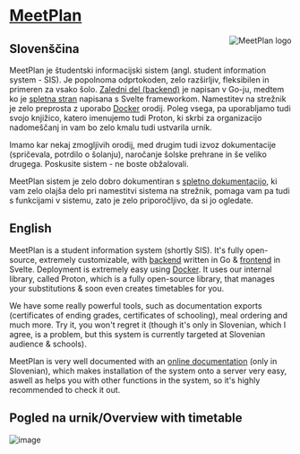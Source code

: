 # [MeetPlan](https://meetplan.si)

<img src="https://avatars.githubusercontent.com/u/81251558?s=200&v=4" align="right" alt="MeetPlan logo">

## Slovenščina
MeetPlan je študentski informacijski sistem (angl. student information system - SIS). Je popolnoma odprtokoden, zelo razširljiv, fleksibilen in primeren za vsako šolo. [Zaledni del (backend)](https://github.com/MeetPlan/MeetPlanBackend) je napisan v Go-ju, medtem ko je [spletna stran](https://github.com/MeetPlan/MeetPlanFrontend) napisana s Svelte frameworkom. Namestitev na strežnik je zelo preprosta z uporabo [Docker](https://github.com/MeetPlan/MeetPlanDocker) orodij. Poleg vsega, pa uporabljamo tudi svojo knjižico, katero imenujemo tudi Proton, ki skrbi za organizacijo nadomeščanj in vam bo zelo kmalu tudi ustvarila urnik.

Imamo kar nekaj zmogljivih orodij, med drugim tudi izvoz dokumentacije (spričevala, potrdilo o šolanju), naročanje šolske prehrane in še veliko drugega. Poskusite sistem - ne boste obžalovali.

MeetPlan sistem je zelo dobro dokumentiran s [spletno dokumentacijo](https://meetplan.si), ki vam zelo olajša delo pri namestitvi sistema na strežnik, pomaga vam pa tudi s funkcijami v sistemu, zato je zelo priporočljivo, da si jo ogledate.

## English

MeetPlan is a student information system (shortly SIS). It's fully open-source, extremely customizable, with [backend](https://github.com/MeetPlan/MeetPlanBackend) written in Go & [frontend](https://github.com/MeetPlan/MeetPlanFrontend) in Svelte. Deployment is extremely easy using [Docker](https://github.com/MeetPlan/MeetPlanDocker). It uses our internal library, called Proton, which is a fully open-source library, that manages your substitutions & soon even creates timetables for you.

We have some really powerful tools, such as documentation exports (certificates of ending grades, certificates of schooling), meal ordering and much more. Try it, you won't regret it (though it's only in Slovenian, which I agree, is a problem, but this system is currently targeted at Slovenian audience & schools).

MeetPlan is very well documented with an [online documentation](https://meetplan.si) (only in Slovenian), which makes installation of the system onto a server very easy, aswell as helps you with other functions in the system, so it's highly recommended to check it out.

## Pogled na urnik/Overview with timetable
![image](https://user-images.githubusercontent.com/52399966/187206784-816f7369-bfbc-4e5b-a64e-e2e59dca131b.png)


<!--
## Special features
Our system also has a lot of special functions:
- [x] Timetable management
- [x] Proton
- [x] Meals
- [x] Communication
- [x] Absence management
- [x] Homework management
- [x] Grades
- [x] Gradings
- [x] Student & Parent overview
- [x] Realization with a pie chart
- [x] Exports of different documents (class ending certificate (spričevalo) & certificate of schooling (potrdilo o šolanju))
- [x] Desktop app
- [ ] Mobile app (coming soon)

Even more things are currently planned, from expanding Proton, to simple bugfixes, so [stay tuned by visiting MeetPlan roadmap](https://github.com/orgs/MeetPlan/projects/3/views/1?sortedBy%5Bdirection%5D=desc&sortedBy%5BcolumnId%5D=Status).

## Showcase
### Meeting details
![image](https://user-images.githubusercontent.com/52399966/165902179-e28ea67e-f11a-4474-8356-c8f4536e41b6.png)

### Substitution management - make your life easier with Proton
![image](https://user-images.githubusercontent.com/52399966/167196652-3ad43bd4-441b-4464-8bef-80d57f3daffd.png)

### Absence management
![image](https://user-images.githubusercontent.com/52399966/165902218-ec830d27-1e5b-4e8d-b6ef-41147f63eb7d.png)

### Grade management
![image](https://user-images.githubusercontent.com/52399966/165902267-d4b042a8-ad4c-4584-a4bc-ac0a06175e7b.png)

### Homework management
![image](https://user-images.githubusercontent.com/52399966/165902323-a37f0952-1022-4c97-b490-8e507fd60f26.png)

### My overview - Student can view it's own information - grades, absences, homeworks & gradings. Data should serve you, not companies.
![image](https://user-images.githubusercontent.com/52399966/165901293-db19e876-c300-4868-98f7-619372227109.png)

### Class teacher student overview
![image](https://user-images.githubusercontent.com/52399966/165902421-adae49fc-0b13-44f6-be15-5a37bd2e5546.png)

### Communication - be in touch with teachers & other school staff - supports Markdown
![image](https://user-images.githubusercontent.com/52399966/165901812-36511a7f-1ea7-40fb-98fe-9d30ea47ae3b.png)
![image](https://user-images.githubusercontent.com/52399966/165901887-0433e8cd-f19a-4cbe-bdb7-6bab7f5d7544.png)

### Meals - order meals with ease
![image](https://user-images.githubusercontent.com/52399966/165902025-cc16115f-8c8b-4fcf-af72-9faf28011bc2.png)

## Full disclaimer (legal stuff)
Most of the code under this organization is licensed under AGPLv3 license, but you have to check the coresponding repository for a license. Code can be freely used even in other projects under the statements and copyrights provided by the license. All the code in the repository is licensed under one specific license UNLESS it's explicitly defined otherwise.

MeetPlan was designed to be a replacement to [eAsistent](https://easistent.com) and [Lo.Polis](https://www.lopolis.si/), which are both outdated and extremely pricey/costly. Both of these Student Information Systems can generate certificates and official documents, as it's a useful feature to schools, that saves a lot of time. MeetPlan is an educational project and SHALL NOT BE MISUSED IN ANY WAY. The author, contributors and the MeetPlan Team don't allow any misuse of the software, such as forgery of official documents. Author, contributors and the MeetPlan Team SHALL NOT IN ANY WAY BE LIABLE FOR MISUSE OF THIS SOFTWARE. You and solely you are liable on what you do with this software. You have been warned.
-->
